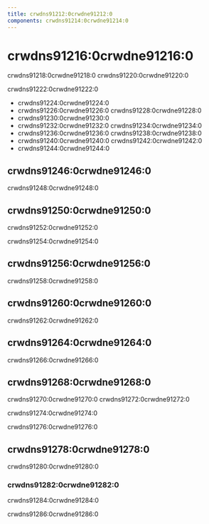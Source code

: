 ```yaml
---
title: crwdns91212:0crwdne91212:0
components: crwdns91214:0crwdne91214:0
---
```


# crwdns91216:0crwdne91216:0

<p class="description">crwdns91218:0crwdne91218:0 crwdns91220:0crwdne91220:0</p>

crwdns91222:0crwdne91222:0

- crwdns91224:0crwdne91224:0
- crwdns91226:0crwdne91226:0 crwdns91228:0crwdne91228:0
- crwdns91230:0crwdne91230:0
- crwdns91232:0crwdne91232:0 crwdns91234:0crwdne91234:0
- crwdns91236:0crwdne91236:0 crwdns91238:0crwdne91238:0
- crwdns91240:0crwdne91240:0 crwdns91242:0crwdne91242:0
- crwdns91244:0crwdne91244:0

## crwdns91246:0crwdne91246:0

crwdns91248:0crwdne91248:0

## crwdns91250:0crwdne91250:0

crwdns91252:0crwdne91252:0

crwdns91254:0crwdne91254:0

## crwdns91256:0crwdne91256:0

crwdns91258:0crwdne91258:0

## crwdns91260:0crwdne91260:0

crwdns91262:0crwdne91262:0

## crwdns91264:0crwdne91264:0

crwdns91266:0crwdne91266:0

## crwdns91268:0crwdne91268:0

crwdns91270:0crwdne91270:0 crwdns91272:0crwdne91272:0

crwdns91274:0crwdne91274:0

crwdns91276:0crwdne91276:0

## crwdns91278:0crwdne91278:0

crwdns91280:0crwdne91280:0

### crwdns91282:0crwdne91282:0

crwdns91284:0crwdne91284:0

crwdns91286:0crwdne91286:0
